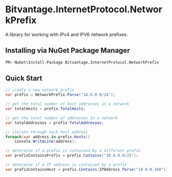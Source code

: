 # Bitvantage.InternetProtocol.NetworkPrefix
A library for working with IPv4 and IPV6 network prefixes.

## Installing via NuGet Package Manager
```sh
PM> NuGet\Install-Package Bitvantage.InternetProtocol.NetworkPrefix
```

## Quick Start
```csharp
// create a new network prefix
var prefix = NetworkPrefix.Parse("10.0.0.0/24");

// get the total number of host addresses in a network
var totalHosts = prefix.TotalHosts;

// get the total number of addresses in a network
var totalAddresses = prefix.TotalAddresses;

// iterate through each host address
foreach(var address in prefix.Hosts()
	Console.WriteLine(address);

// determine if a prefix is contained by a different prefix
var prefixContainsPrefix = prefix.Contains("10.0.0.0/25");

// determine if a IP address is contained by a prefix
var prefixContainsHost = prefix.Contains(IPAddress.Parse("10.0.0.100");
```